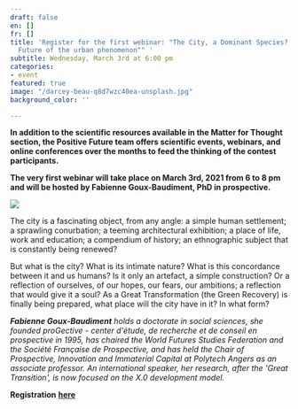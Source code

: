 ```yaml
---
draft: false
en: []
fr: []
title: 'Register for the first webinar: "The City, a Dominant Species? Nature and
  Future of the urban phenomenon"" '
subtitle: Wednesday, March 3rd at 6:00 pm
categories:
- event
featured: true
image: "/darcey-beau-q8d7wzc40ea-unsplash.jpg"
background_color: ''

---
```

**In addition to the scientific resources available in the Matter for Thought section, the Positive Future team offers scientific events, webinars, and online conferences over the months to feed the thinking of the contest participants.**

**The very first webinar will take place on March 3rd, 2021 from 6 to 8 pm and will be hosted by Fabienne Goux-Baudiment, PhD in prospective.**

![](/webinaire_3-mars_en.png)

The city is a fascinating object, from any angle: a simple human settlement; a sprawling conurbation; a teeming architectural exhibition; a place of life, work and education; a compendium of history; an ethnographic subject that is constantly being renewed?

But what is the city? What is its intimate nature? What is this concordance between it and us humans? Is it only an artefact, a simple construction? Or a reflection of ourselves, of our hopes, our fears, our ambitions; a reflection that would give it a soul? As a Great Transformation (the Green Recovery) is finally being prepared, what place will the city have in it? In what form?

**_Fabienne Goux-Baudiment_** _holds a doctorate in social sciences, she founded proGective - center d'étude, de recherche et de conseil en prospective in 1995, has chaired the World Futures Studies Federation and the Société Française de Prospective, and has held the Chair of Prospective, Innovation and Immaterial Capital at Polytech Angers as an associate professor. An international speaker, her research, after the 'Great Transition', is now focused on the X.0 development model._

**Registration** [**here**](https://www.weezevent.com/la-ville-espece-dominante "here")